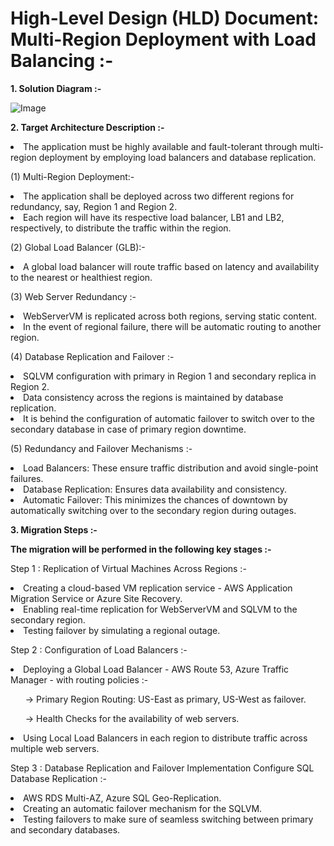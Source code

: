 <h1>High-Level Design (HLD) Document: Multi-Region Deployment with Load Balancing :- </h1>
<b>1. Solution Diagram :-</b><p></p>

![Image](https://github.com/user-attachments/assets/050e53cb-b1f8-4736-8fe6-588be3f729bc)

<b>2. Target Architecture Description :-</b>

<li>The application must be highly available and fault-tolerant through multi-region deployment by employing load balancers and database replication.</li>
<p></p>
(1) Multi-Region Deployment:-
<p></p>
<li>The application shall be deployed across two different regions for redundancy, say, Region 1 and Region 2.</li>
<li>Each region will have its respective load balancer, LB1 and LB2, respectively, to distribute the traffic within the region.</li>
<p></p>
(2) Global Load Balancer (GLB):-
<p></p>
<li>A global load balancer will route traffic based on latency and availability to the nearest or healthiest region.</li>
<p></p>
(3) Web Server Redundancy :-
<p></p>
<li>WebServerVM is replicated across both regions, serving static content.</li>
<li>In the event of regional failure, there will be automatic routing to another region.</li>
<p></p>
(4) Database Replication and Failover :-
<p></p>
<li>SQLVM configuration with primary in Region 1 and secondary replica in Region 2.</li>
<li>Data consistency across the regions is maintained by database replication.</li>
<li>It is behind the configuration of automatic failover to switch over to the secondary database in case of primary region downtime.</li>
<p></p>
(5) Redundancy and Failover Mechanisms :-
<p></p>
<li>Load Balancers: These ensure traffic distribution and avoid single-point failures.</li>
<li>Database Replication: Ensures data availability and consistency.</li>
<li>Automatic Failover: This minimizes the chances of downtown by automatically switching over to the secondary region during outages.</li>
<p></p>
<b>3. Migration Steps :-</b>
<p></p>
<b>The migration will be performed in the following key stages :-</b>
<p></p>
Step 1 : Replication of Virtual Machines Across Regions :-
<p></p>
<li>Creating a cloud-based VM replication service - AWS Application Migration Service or Azure Site Recovery.</li>
<li>Enabling real-time replication for WebServerVM and SQLVM to the secondary region.</li>
<li>Testing failover by simulating a regional outage.</li>
<p></p>
Step 2 : Configuration of Load Balancers :-
<p></p>
<li>Deploying a Global Load Balancer - AWS Route 53, Azure Traffic Manager - with routing policies :-</li><p></p>
	<ul>-> Primary Region Routing: US-East as primary, US-West as failover.</ul>
	<ul>-> Health Checks for the availability of web servers.</ul> 
<li>Using Local Load Balancers in each region to distribute traffic across multiple web servers.</li>
<p></p>
Step 3 : Database Replication and Failover Implementation Configure SQL Database Replication :- <p></p>
<li>AWS RDS Multi-AZ, Azure SQL Geo-Replication.</li>
<li>Creating an automatic failover mechanism for the SQLVM.</li>
<li>Testing failovers to make sure of seamless switching between primary and secondary databases.</li>
